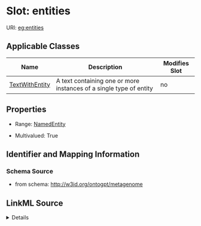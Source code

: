 

# Slot: entities

URI: [eg:entities](http://w3id.org/ontogpt/environmental-metagenome/entities)



<!-- no inheritance hierarchy -->





## Applicable Classes

| Name | Description | Modifies Slot |
| --- | --- | --- |
| [TextWithEntity](TextWithEntity.md) | A text containing one or more instances of a single type of entity |  no  |







## Properties

* Range: [NamedEntity](NamedEntity.md)

* Multivalued: True





## Identifier and Mapping Information







### Schema Source


* from schema: http://w3id.org/ontogpt/metagenome




## LinkML Source

<details>
```yaml
name: entities
from_schema: http://w3id.org/ontogpt/metagenome
rank: 1000
multivalued: true
alias: entities
owner: TextWithEntity
domain_of:
- TextWithEntity
range: NamedEntity

```
</details>